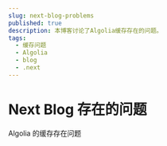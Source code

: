 ```yaml
---
slug: next-blog-problems
published: true
description: 本博客讨论了Algolia缓存存在的问题。
tags:
  - 缓存问题
  - Algolia
  - blog
  - .next
---
```


# Next Blog 存在的问题

Algolia 的缓存存在问题
